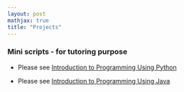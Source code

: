 ```yaml
---
layout: post
mathjax: true
title: "Projects"
---
```

### Mini scripts - for tutoring purpose

+ Please see [Introduction to Programming Using Python](https://github.com/lytranp/Tutoring-PythonIntroduction)

+ Please see [Introduction to Programming Using Java](https://github.com/lytranp/Tutoring-JavaIntroduction)

